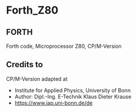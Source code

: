 # Forth_Z80

## FORTH
Forth code, Microprocessor Z80, CP/M-Version 

## Credits to
CP/M-Version adapted at 
- Institute for Applied Physics, University of Bonn 
- Author: Dipl.-Ing. E-Technik Klaus Dieter Krause
- https://www.iap.uni-bonn.de/de
